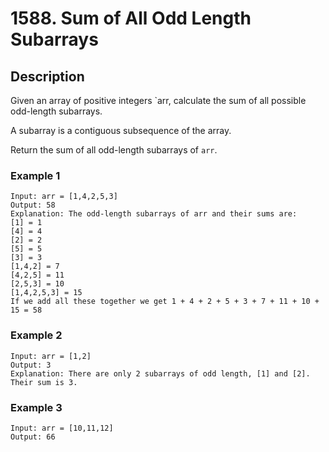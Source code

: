 # 1588. Sum of All Odd Length Subarrays

## Description
Given an array of positive integers `arr, calculate the sum of all possible odd-length subarrays.

A subarray is a contiguous subsequence of the array.

Return the sum of all odd-length subarrays of `arr`.
### Example 1

```
Input: arr = [1,4,2,5,3]
Output: 58
Explanation: The odd-length subarrays of arr and their sums are:
[1] = 1
[4] = 4
[2] = 2
[5] = 5
[3] = 3
[1,4,2] = 7
[4,2,5] = 11
[2,5,3] = 10
[1,4,2,5,3] = 15
If we add all these together we get 1 + 4 + 2 + 5 + 3 + 7 + 11 + 10 + 15 = 58
```
### Example 2
```
Input: arr = [1,2]
Output: 3
Explanation: There are only 2 subarrays of odd length, [1] and [2]. Their sum is 3.
```
### Example 3
```
Input: arr = [10,11,12]
Output: 66
```
